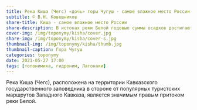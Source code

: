 ```yaml
---
title: Река Киша (Чегс) «дочь» горы Чугуш - самое влажное место России
subtitle: © В.Н. Ковешников
share-title: Киша - самое влажное место России
share-description: В истоках реки Белой годовые суммы осадков достигают 4000 мм
cover-img: /img/toponymy/kisha/cover.jpg
share-img: /img/toponymy/kisha/cover-s.jpg
thumbnail-img: /img/toponymy/kisha/thumb.jpg
thumbnail-caption: Гора Чугуш
categories: toponymy
date: 2021-05-27 17:00
tags: [топонимика, гидроним, Лагонаки]
---
```

Река Киша (Чегс), расположена на территории Кавказского государственного заповедника в стороне от популярных туристских маршрутов Западного Кавказа, является значимым правым притоком реки Белой.

